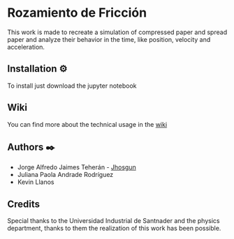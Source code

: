 # Rozamiento de Fricción

This work is made to recreate a simulation of compressed paper and spread paper and analyze their behavior in the time, like position, velocity and acceleration.




## Installation ⚙️

To install just download the jupyter notebook

## Wiki
You can find more about the technical usage in the <a href="https://github.com/Jhosgun/Rozamiento-de-Fricci-n/wiki">wiki</a>


## Authors ✒️
* Jorge Alfredo Jaimes Teherán - <a href="https://github.com/Jhosgun">Jhosgun</a>
* Juliana Paola Andrade Rodríguez 
* Kevin Llanos 




## Credits
Special thanks to the Universidad Industrial de Santnader and the physics department, thanks to them the realization of this work has been possible.

 
